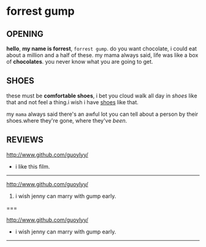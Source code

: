 # forrest gump


## OPENING

**hello**, **my name is forrest**, `forrest gump`. do you want chocolate, i could eat about a million and a half of these. my mama always said, life was like a box of __chocolates__. you never know what you are going to get.

## SHOES

these must be  **comfortable shoes**, i bet you cloud walk all day in _shoes_ like that and not feel a thing.i wish i have [shoes](http://www.taobao.com/) like that.

my `mama` always said there's an awful lot you can tell about a person by their shoes.where they're gone, where they've *been*.

## REVIEWS

<http://www.github.com/guoylyy/>

* i like this film.

---
<http://www.github.com/guoylyy/>

1. i wish jenny can marry with gump early.

===

<http://www.github.com/guoylyy/>

+ i wish jenny can marry with gump early.

* * *
